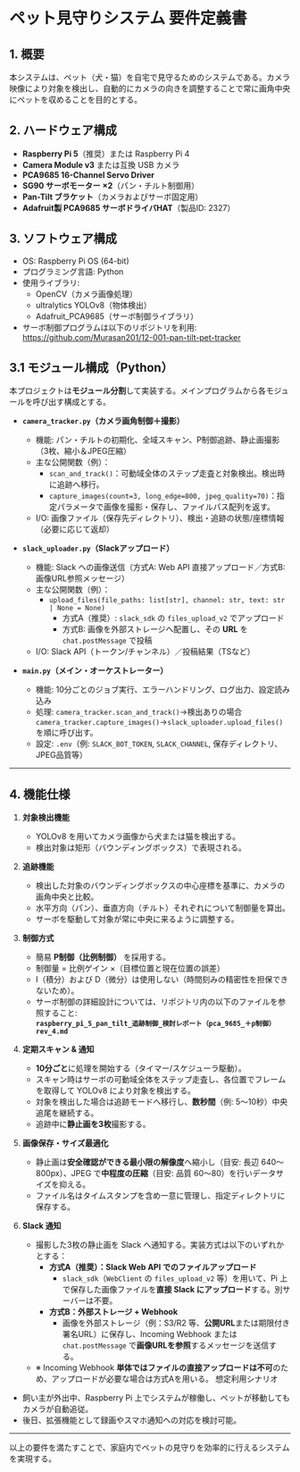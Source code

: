 # ペット見守りシステム 要件定義書

## 1. 概要
本システムは、ペット（犬・猫）を自宅で見守るためのシステムである。カメラ映像により対象を検出し、自動的にカメラの向きを調整することで常に画角中央にペットを収めることを目的とする。

## 2. ハードウェア構成
- **Raspberry Pi 5**（推奨）または Raspberry Pi 4  
- **Camera Module v3** または互換 USB カメラ  
- **PCA9685 16-Channel Servo Driver**  
- **SG90 サーボモーター ×2**（パン・チルト制御用）  
- **Pan-Tilt ブラケット**（カメラおよびサーボ固定用）  
- **Adafruit製 PCA9685 サーボドライバHAT**（製品ID: 2327）  

## 3. ソフトウェア構成
- OS: Raspberry Pi OS (64-bit)  
- プログラミング言語: Python  
- 使用ライブラリ:
  - OpenCV（カメラ画像処理）
  - ultralytics YOLOv8（物体検出）
  - Adafruit_PCA9685（サーボ制御ライブラリ）
- サーボ制御プログラムは以下のリポジトリを利用:  
  https://github.com/Murasan201/12-001-pan-tilt-pet-tracker

## 3.1 モジュール構成（Python）
本プロジェクトは**モジュール分割**して実装する。メインプログラムから各モジュールを呼び出す構成とする。

- **`camera_tracker.py`（カメラ画角制御＋撮影）**  
  - 機能: パン・チルトの初期化、全域スキャン、P制御追跡、静止画撮影（3枚、縮小＆JPEG圧縮）  
  - 主な公開関数（例）：
    - `scan_and_track()`：可動域全体のステップ走査と対象検出。検出時に追跡へ移行。
    - `capture_images(count=3, long_edge=800, jpeg_quality=70)`：指定パラメータで画像を撮影・保存し、ファイルパス配列を返す。
  - I/O: 画像ファイル（保存先ディレクトリ）、検出・追跡の状態/座標情報（必要に応じて返却）

- **`slack_uploader.py`（Slackアップロード）**  
  - 機能: Slack への画像送信（方式A: Web API 直接アップロード／方式B: 画像URL参照メッセージ）
  - 主な公開関数（例）：
    - `upload_files(file_paths: list[str], channel: str, text: str | None = None)`  
      - 方式A（推奨）: `slack_sdk` の `files_upload_v2` でアップロード
      - 方式B: 画像を外部ストレージへ配置し、その **URL** を `chat.postMessage` で投稿
  - I/O: Slack API（トークン/チャンネル）／投稿結果（TSなど）

- **`main.py`（メイン・オーケストレーター）**  
  - 機能: 10分ごとのジョブ実行、エラーハンドリング、ログ出力、設定読み込み  
  - 処理: `camera_tracker.scan_and_track()`→検出ありの場合 `camera_tracker.capture_images()`→`slack_uploader.upload_files()` を順に呼び出す。
  - 設定: `.env`（例: `SLACK_BOT_TOKEN`, `SLACK_CHANNEL`, 保存ディレクトリ、JPEG品質等）

---

## 4. 機能仕様
1. **対象検出機能**  
   - YOLOv8 を用いてカメラ画像から犬または猫を検出する。
   - 検出対象は矩形（バウンディングボックス）で表現される。

2. **追跡機能**  
   - 検出した対象のバウンディングボックスの中心座標を基準に、カメラの画角中央と比較。
   - 水平方向（パン）、垂直方向（チルト）それぞれについて制御量を算出。
   - サーボを駆動して対象が常に中央に来るように調整する。

3. **制御方式**  
   - 簡易 **P制御（比例制御）** を採用する。  
   - 制御量 = 比例ゲイン ×（目標位置と現在位置の誤差）  
   - I（積分）および D（微分）は使用しない（時間刻みの精密性を担保できないため）。
   - サーボ制御の詳細設計については、リポジトリ内の以下のファイルを参照すること:  
     **`raspberry_pi_5_pan_tilt_追跡制御_検討レポート（pca_9685_＋p制御）rev_4.md`**

4. **定期スキャン & 通知**  
   - **10分ごと**に処理を開始する（タイマー/スケジューラ駆動）。
   - スキャン時はサーボの可動域全体をステップ走査し、各位置でフレームを取得して YOLOv8 により対象を検出する。
   - 対象を検出した場合は追跡モードへ移行し、**数秒間**（例: 5〜10秒）中央追尾を継続する。
   - 追跡中に**静止画を3枚**撮影する。

5. **画像保存・サイズ最適化**  
   - 静止画は**安全確認ができる最小限の解像度**へ縮小し（目安: 長辺 640〜800px）、JPEG で**中程度の圧縮**（目安: 品質 60〜80）を行いデータサイズを抑える。
   - ファイル名はタイムスタンプを含め一意に管理し、指定ディレクトリに保存する。

6. **Slack 通知**  
   - 撮影した3枚の静止画を Slack へ通知する。実装方式は以下のいずれかとする：
     - **方式A（推奨）：Slack Web API でのファイルアップロード**  
       - `slack_sdk`（`WebClient` の `files_upload_v2` 等）を用いて、Pi 上で保存した画像ファイルを**直接 Slack にアップロード**する。別サーバーは不要。
     - **方式B：外部ストレージ + Webhook**  
       - 画像を外部ストレージ（例：S3/R2 等、**公開URL**または期限付き署名URL）に保存し、Incoming Webhook または `chat.postMessage` で**画像URLを参照**するメッセージを送信する。
   - ※ Incoming Webhook **単体ではファイルの直接アップロードは不可**のため、アップロードが必要な場合は方式Aを用いる。 想定利用シナリオ
- 飼い主が外出中、Raspberry Pi 上でシステムが稼働し、ペットが移動してもカメラが自動追従。
- 後日、拡張機能として録画やスマホ通知への対応を検討可能。

---
以上の要件を満たすことで、家庭内でペットの見守りを効率的に行えるシステムを実現する。

